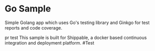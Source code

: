 Go Sample
=====================

Simple Golang app which uses Go's testing library and Ginkgo for test reports and code coverage.

pr test
This sample is built for Shippable, a docker based continuous integration and deployment platform.
#Test
